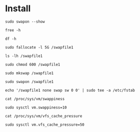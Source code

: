 # Install

`sudo swapon --show`

`free -h`

`df -h`

`sudo fallocate -l 5G /swapfile1`

`ls -lh /swapfile1`

`sudo chmod 600 /swapfile1`

`sudo mkswap /swapfile1`

`sudo swapon /swapfile1`

`echo '/swapfile1 none swap sw 0 0' | sudo tee -a /etc/fstab`

`cat /proc/sys/vm/swappiness`

`sudo sysctl vm.swappiness=10`

`cat /proc/sys/vm/vfs_cache_pressure`

`sudo sysctl vm.vfs_cache_pressure=50`